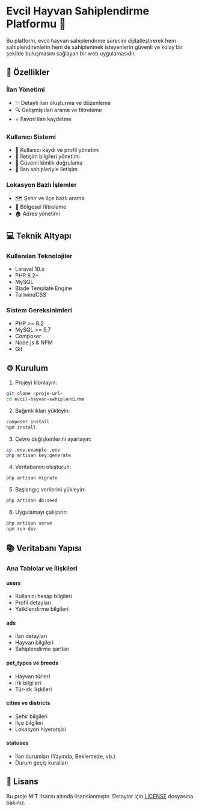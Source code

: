 # Evcil Hayvan Sahiplendirme Platformu 🐾

Bu platform, evcil hayvan sahiplendirme sürecini dijitalleştirerek hem sahiplendirenlerin hem de sahiplenmek isteyenlerin güvenli ve kolay bir şekilde buluşmasını sağlayan bir web uygulamasıdır.

## 🌟 Özellikler

### İlan Yönetimi

-   ✨ Detaylı ilan oluşturma ve düzenleme
-   🔍 Gelişmiş ilan arama ve filtreleme
-   ⭐ Favori ilan kaydetme

### Kullanıcı Sistemi

-   👤 Kullanıcı kaydı ve profil yönetimi
-   📱 İletişim bilgileri yönetimi
-   🔐 Güvenli kimlik doğrulama
-   📨 İlan sahipleriyle iletişim

### Lokasyon Bazlı İşlemler

-   🗺️ Şehir ve ilçe bazlı arama
-   📍 Bölgesel filtreleme
-   🏠 Adres yönetimi

## 💻 Teknik Altyapı

### Kullanılan Teknolojiler

-   Laravel 10.x
-   PHP 8.2+
-   MySQL
-   Blade Template Engine
-   TailwindCSS

### Sistem Gereksinimleri

-   PHP >= 8.2
-   MySQL >= 5.7
-   Composer
-   Node.js & NPM
-   Git

## ⚙️ Kurulum

1. Projeyi klonlayın:

```bash
git clone <proje-url>
cd evcil-hayvan-sahiplendirme
```

2. Bağımlılıkları yükleyin:

```bash
composer install
npm install
```

3. Çevre değişkenlerini ayarlayın:

```bash
cp .env.example .env
php artisan key:generate
```

4. Veritabanını oluşturun:

```bash
php artisan migrate
```

5. Başlangıç verilerini yükleyin:

```bash
php artisan db:seed
```

6. Uygulamayı çalıştırın:

```bash
php artisan serve
npm run dev
```

## 📚 Veritabanı Yapısı

### Ana Tablolar ve İlişkileri

#### users

-   Kullanıcı hesap bilgileri
-   Profil detayları
-   Yetkilendirme bilgileri

#### ads

-   İlan detayları
-   Hayvan bilgileri
-   Sahiplendirme şartları

#### pet_types ve breeds

-   Hayvan türleri
-   Irk bilgileri
-   Tür-ırk ilişkileri

#### cities ve districts

-   Şehir bilgileri
-   İlçe bilgileri
-   Lokasyon hiyerarşisi

#### statuses

-   İlan durumları (Yayında, Beklemede, vb.)
-   Durum geçiş kuralları

## 📝 Lisans

Bu proje MIT lisansı altında lisanslanmıştır. Detaylar için [LICENSE](LICENSE) dosyasına bakınız.
